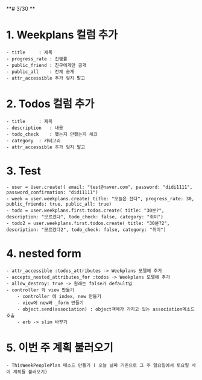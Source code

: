 **# 3/30 **
# 1. Weekplans 컬럼 추가
	- title	 	: 제목
	- progress_rate : 진행률
	- public_friend : 친구에게만 공개
	- public_all	: 전체 공개
	- attr_accessible 추가 잊지 말고

# 2. Todos 컬럼 추가
	- title		: 제목
	- description	: 내용
	- todo_check	: 했는지 안했는지 체크
	- category 	: 카테고리
	- attr_accessible 추가 잊지 말고

# 3. Test
	- user = User.create!( email: "test@naver.com", password: "didi1111", password_confirmation: "didi1111")
	- week = user.weekplans.create( title: "오늘은 잔다", progress_rate: 30, public_friends: true, public_all: true)
	- todo = user.weekplans.first.todos.create( title: "30분?", description: "모르겠다", todo_check: false, category: "취미")
	- todo2 = user.weekplans.first.todos.create( title: "30분?2", description: "모르겠다2", todo_check: false, category: "취미")

# 4. nested form 
	- attr_accessible :todos_attributes -> Weekplans 모델에 추가
	- accepts_nested_attributes_for :todos -> Weekplans 모델에 추가
	- allow_destroy: true -> 원래는 false가 default임
	- controller 와 view 만들기
		- controller 에 index, new 만들기
		- view에 new와 _form 만들기
		- object.send(association) : object객체가 가지고 있는 association메소드 호출
		- erb -> slim 바꾸기 

# 5. 이번 주 계획 불러오기
	- ThisWeekPeoplePlan 메소드 만들기 ( 오늘 날짜 기준으로 그 주 일요일에서 토요일 사이 계획들 불러오기)
